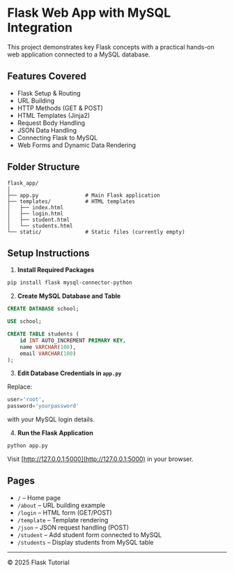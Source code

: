 # Flask Web App with MySQL Integration

This project demonstrates key Flask concepts with a practical hands-on web application connected to a MySQL database.

## Features Covered

- Flask Setup & Routing
- URL Building
- HTTP Methods (GET & POST)
- HTML Templates (Jinja2)
- Request Body Handling
- JSON Data Handling
- Connecting Flask to MySQL
- Web Forms and Dynamic Data Rendering

## Folder Structure

```
flask_app/
│
├── app.py               # Main Flask application
├── templates/           # HTML templates
│   ├── index.html
│   ├── login.html
│   ├── student.html
│   └── students.html
└── static/              # Static files (currently empty)
```

## Setup Instructions

1. **Install Required Packages**

```bash
pip install flask mysql-connector-python
```

2. **Create MySQL Database and Table**

```sql
CREATE DATABASE school;

USE school;

CREATE TABLE students (
    id INT AUTO_INCREMENT PRIMARY KEY,
    name VARCHAR(100),
    email VARCHAR(100)
);
```

3. **Edit Database Credentials in `app.py`**

Replace:
```python
user='root',
password='yourpassword'
```
with your MySQL login details.

4. **Run the Flask Application**

```bash
python app.py
```

Visit [http://127.0.0.1:5000](http://127.0.0.1:5000) in your browser.

## Pages

- `/` – Home page
- `/about` – URL building example
- `/login` – HTML form (GET/POST)
- `/template` – Template rendering
- `/json` – JSON request handling (POST)
- `/student` – Add student form connected to MySQL
- `/students` – Display students from MySQL table

---

© 2025 Flask Tutorial
